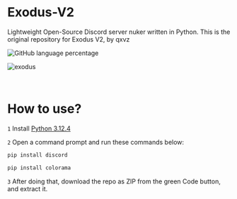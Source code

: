 # Exodus-V2
Lightweight Open-Source Discord server nuker written in Python.
This is the original repository for Exodus V2, by qxvz

![GitHub language percentage](https://img.shields.io/github/languages/top/qxvz/Exodus-V2)


![exodus](https://github.com/user-attachments/assets/8b2719ea-e63f-4f25-beea-d9cc5433c5ab)

<br>

# How to use?

`1` Install [Python 3.12.4](https://www.python.org/downloads/release/python-3124/)

`2` Open a command prompt and run these commands below:
```sh
pip install discord
```
```sh
pip install colorama
```

`3` After doing that, download the repo as ZIP from the green Code button, and extract it.
